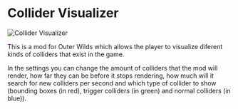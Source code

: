 # Collider Visualizer

<img src="https://github.com/ShoosGun/ColliderVisualizer/blob/master/pictures/colliderVisualizer.png" alt="Collider Visualizer">

This is a mod for Outer Wilds which allows the player to visualize diferent kinds of colliders that exist in the game.

In the settings you can change the amount of colliders that the mod will render, how far they can be before it stops rendering, how much will it search for new colliders per second and which type of collider to show (bounding boxes (in red), trigger colliders (in green) and normal colliders (in blue)).
